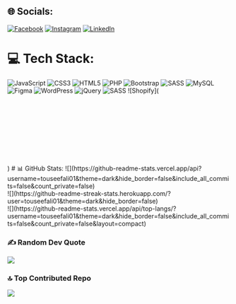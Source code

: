 
## 🌐 Socials:
[![Facebook](https://img.shields.io/badge/Facebook-%231877F2.svg?logo=Facebook&logoColor=white)](https://facebook.com/touseef.ali.01) [![Instagram](https://img.shields.io/badge/Instagram-%23E4405F.svg?logo=Instagram&logoColor=white)](https://instagram.com/touseef_ali_) [![LinkedIn](https://img.shields.io/badge/LinkedIn-%230077B5.svg?logo=linkedin&logoColor=white)](https://linkedin.com/in/touseefalichohan) 

# 💻 Tech Stack:
![JavaScript](https://img.shields.io/badge/javascript-%23323330.svg?style=for-the-badge&logo=javascript&logoColor=%23F7DF1E) ![CSS3](https://img.shields.io/badge/css3-%231572B6.svg?style=for-the-badge&logo=css3&logoColor=white) ![HTML5](https://img.shields.io/badge/html5-%23E34F26.svg?style=for-the-badge&logo=html5&logoColor=white) ![PHP](https://img.shields.io/badge/php-%23777BB4.svg?style=for-the-badge&logo=php&logoColor=white) ![Bootstrap](https://img.shields.io/badge/bootstrap-%238511FA.svg?style=for-the-badge&logo=bootstrap&logoColor=white) ![SASS](https://img.shields.io/badge/SASS-hotpink.svg?style=for-the-badge&logo=SASS&logoColor=white) ![MySQL](https://img.shields.io/badge/mysql-4479A1.svg?style=for-the-badge&logo=mysql&logoColor=white) ![Figma](https://img.shields.io/badge/figma-%23F24E1E.svg?style=for-the-badge&logo=figma&logoColor=white) ![WordPress](https://img.shields.io/badge/WordPress-%23117AC9.svg?style=for-the-badge&logo=WordPress&logoColor=white) ![jQuery](https://img.shields.io/badge/jquery-%230769AD.svg?style=for-the-badge&logo=jquery&logoColor=white) ![SASS](https://img.shields.io/badge/SASS-hotpink.svg?style=for-the-badge&logo=SASS&logoColor=white) ![Shopify](<svg version="1.1" id="Laag_1" xmlns="http://www.w3.org/2000/svg" xmlns:xlink="http://www.w3.org/1999/xlink" x="0px" y="0px"
	 viewBox="0 0 100 28.6" style="enable-background:new 0 0 100 28.6;" xml:space="preserve">
<style type="text/css">
	.st0{fill:#8DB849;}
	.st1{fill:#5A863E;}
	.st2{fill:#FFFFFE;}
	.st3{fill:#1A1919;}
</style>
<g>
	<path class="st0" d="M11.3,1c0.2,0,0.3,0.1,0.5,0.2C10.6,1.7,9.4,3,8.8,5.8L6.6,6.4C7.3,4.4,8.7,1,11.3,1z M12.4,2
		c0.2,0.6,0.4,1.3,0.4,2.4c0,0.1,0,0.1,0,0.2L9.9,5.4C10.5,3.3,11.5,2.4,12.4,2z M15,3.8l-1.3,0.4c0-0.1,0-0.2,0-0.3
		c0-0.9-0.1-1.6-0.3-2.2C14.1,1.9,14.7,2.8,15,3.8z M21.5,5.4c0-0.1-0.1-0.2-0.2-0.2C21.1,5.2,19,5,19,5s-1.5-1.5-1.7-1.6
		c-0.2-0.2-0.5-0.1-0.6-0.1c0,0-0.3,0.1-0.8,0.3c-0.5-1.4-1.4-2.7-2.9-2.7c0,0-0.1,0-0.1,0c-0.4-0.6-1-0.8-1.5-0.8
		C7.8,0,6.1,4.5,5.5,6.8C4.7,7,3.9,7.3,3,7.6c-0.8,0.2-0.8,0.3-0.9,1C2,9.1,0,24.9,0,24.9l15.9,3l8.6-1.9C24.5,26,21.5,5.6,21.5,5.4
		z"/>
	<path class="st1" d="M21.2,5.2C21.1,5.2,19,5,19,5s-1.5-1.5-1.7-1.6c-0.1-0.1-0.1-0.1-0.2-0.1l-1.2,24.6l8.6-1.9c0,0-3-20.4-3-20.6
		C21.5,5.3,21.3,5.2,21.2,5.2"/>
	<path class="st2" d="M13,10l-1.1,3.2c0,0-0.9-0.5-2.1-0.5c-1.7,0-1.8,1-1.8,1.3c0,1.4,3.8,2,3.8,5.4c0,2.7-1.7,4.4-4,4.4
		c-2.7,0-4.1-1.7-4.1-1.7l0.7-2.4c0,0,1.4,1.2,2.6,1.2c0.8,0,1.1-0.6,1.1-1.1c0-1.9-3.1-2-3.1-5.1c0-2.6,1.9-5.1,5.6-5.1
		C12.3,9.5,13,10,13,10"/>
	<path class="st3" d="M34.6,15.9c-0.9-0.5-1.3-0.9-1.3-1.4c0-0.7,0.6-1.1,1.6-1.1c1.1,0,2.1,0.5,2.1,0.5l0.8-2.4
		c0,0-0.7-0.6-2.8-0.6c-3,0-5,1.7-5,4.1c0,1.4,1,2.4,2.2,3.1c1,0.6,1.4,1,1.4,1.6c0,0.6-0.5,1.2-1.5,1.2c-1.4,0-2.8-0.7-2.8-0.7
		l-0.8,2.4c0,0,1.2,0.8,3.3,0.8c3,0,5.2-1.5,5.2-4.2C37,17.7,35.9,16.6,34.6,15.9 M46.7,10.8c-1.5,0-2.7,0.7-3.6,1.8l0,0l1.3-6.8H41
		l-3.3,17.3h3.4l1.1-5.9c0.4-2.2,1.6-3.6,2.7-3.6c0.8,0,1.1,0.5,1.1,1.3c0,0.5,0,1-0.1,1.5l-1.3,6.8h3.4l1.3-7
		c0.1-0.7,0.2-1.6,0.2-2.2C49.5,12,48.5,10.8,46.7,10.8 M55.4,20.7c-1.2,0-1.6-1-1.6-2.2c0-1.9,1-5.1,2.8-5.1c1.2,0,1.6,1,1.6,2
		C58.2,17.6,57.2,20.7,55.4,20.7z M57.1,10.8c-4.1,0-6.8,3.7-6.8,7.8c0,2.6,1.6,4.7,4.7,4.7c4,0,6.7-3.6,6.7-7.8
		C61.7,13.1,60.3,10.8,57.1,10.8z M67.1,20.8c-0.9,0-1.4-0.5-1.4-0.5l0.6-3.2c0.4-2.1,1.5-3.5,2.7-3.5c1,0,1.4,1,1.4,1.9
		C70.3,17.7,69,20.8,67.1,20.8z M70.4,10.8c-2.3,0-3.6,2-3.6,2h0l0.2-1.8h-3c-0.1,1.2-0.4,3.1-0.7,4.5l-2.4,12.4h3.4l0.9-5h0.1
		c0,0,0.7,0.4,2,0.4c4,0,6.6-4.1,6.6-8.2C73.9,12.9,72.9,10.8,70.4,10.8z M78.7,6c-1.1,0-1.9,0.9-1.9,2c0,1,0.6,1.7,1.6,1.7h0
		c1.1,0,2-0.7,2-2C80.4,6.7,79.7,6,78.7,6 M74,23.1h3.4l2.3-12h-3.4L74,23.1z M88.3,11.1h-2.4l0.1-0.6c0.2-1.2,0.9-2.2,2-2.2
		c0.6,0,1.1,0.2,1.1,0.2l0.7-2.7c0,0-0.6-0.3-1.8-0.3c-1.2,0-2.4,0.3-3.3,1.1c-1.2,1-1.7,2.4-2,3.8l-0.1,0.6H81l-0.5,2.6h1.6
		l-1.8,9.5h3.4l1.8-9.5h2.3L88.3,11.1z M96.4,11.1c0,0-2.1,5.3-3.1,8.2h0c-0.1-0.9-0.8-8.2-0.8-8.2h-3.6l2,11c0,0.2,0,0.4-0.1,0.6
		c-0.4,0.8-1.1,1.5-1.8,2c-0.6,0.5-1.4,0.8-1.9,1l0.9,2.9c0.7-0.1,2.1-0.7,3.3-1.8c1.5-1.4,3-3.7,4.4-6.7l4.1-8.9L96.4,11.1z"/>
</g>
</svg>)
# 📊 GitHub Stats:
![](https://github-readme-stats.vercel.app/api?username=touseefali01&theme=dark&hide_border=false&include_all_commits=false&count_private=false)<br/>
![](https://github-readme-streak-stats.herokuapp.com/?user=touseefali01&theme=dark&hide_border=false)<br/>
![](https://github-readme-stats.vercel.app/api/top-langs/?username=touseefali01&theme=dark&hide_border=false&include_all_commits=false&count_private=false&layout=compact)

### ✍️ Random Dev Quote
![](https://quotes-github-readme.vercel.app/api?type=horizontal&theme=radical)

### 🔝 Top Contributed Repo
![](https://github-contributor-stats.vercel.app/api?username=touseefali01&limit=5&theme=dark&combine_all_yearly_contributions=true)

<!-- Proudly created with GPRM ( https://gprm.itsvg.in ) -->
